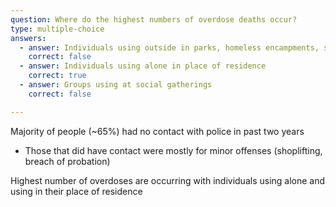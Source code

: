```yaml
---
question: Where do the highest numbers of overdose deaths occur?
type: multiple-choice
answers:
  - answer: Individuals using outside in parks, homeless encampments, streets etc
    correct: false
  - answer: Individuals using alone in place of residence 
    correct: true
  - answer: Groups using at social gatherings
    correct: false

---
```

<!--- This is where question-level feedback goes -->

Majority of people (~65%) had no contact with police in past two years
- Those that did have contact were mostly for minor offenses (shoplifting, breach of probation)

Highest number of overdoses are occurring with individuals using alone and using in their place of residence
